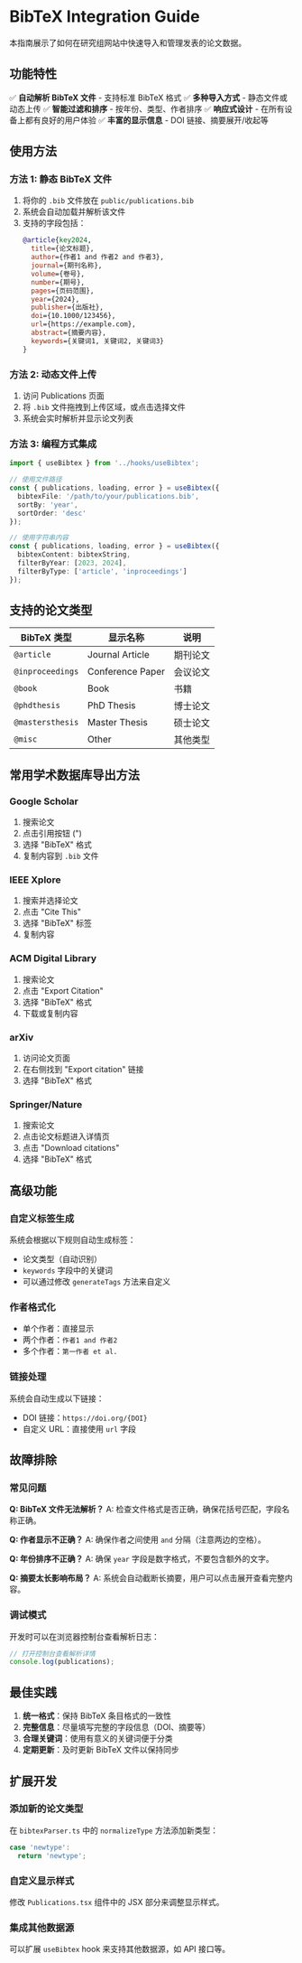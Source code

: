 # BibTeX Integration Guide

本指南展示了如何在研究组网站中快速导入和管理发表的论文数据。

## 功能特性

✅ **自动解析 BibTeX 文件** - 支持标准 BibTeX 格式
✅ **多种导入方式** - 静态文件或动态上传
✅ **智能过滤和排序** - 按年份、类型、作者排序
✅ **响应式设计** - 在所有设备上都有良好的用户体验
✅ **丰富的显示信息** - DOI 链接、摘要展开/收起等

## 使用方法

### 方法 1: 静态 BibTeX 文件

1. 将你的 `.bib` 文件放在 `public/publications.bib`
2. 系统会自动加载并解析该文件
3. 支持的字段包括：
   ```bibtex
   @article{key2024,
     title={论文标题},
     author={作者1 and 作者2 and 作者3},
     journal={期刊名称},
     volume={卷号},
     number={期号},
     pages={页码范围},
     year={2024},
     publisher={出版社},
     doi={10.1000/123456},
     url={https://example.com},
     abstract={摘要内容},
     keywords={关键词1, 关键词2, 关键词3}
   }
   ```

### 方法 2: 动态文件上传

1. 访问 Publications 页面
2. 将 `.bib` 文件拖拽到上传区域，或点击选择文件
3. 系统会实时解析并显示论文列表

### 方法 3: 编程方式集成

```typescript
import { useBibtex } from '../hooks/useBibtex';

// 使用文件路径
const { publications, loading, error } = useBibtex({
  bibtexFile: '/path/to/your/publications.bib',
  sortBy: 'year',
  sortOrder: 'desc'
});

// 使用字符串内容
const { publications, loading, error } = useBibtex({
  bibtexContent: bibtexString,
  filterByYear: [2023, 2024],
  filterByType: ['article', 'inproceedings']
});
```

## 支持的论文类型

| BibTeX 类型 | 显示名称 | 说明 |
|-------------|----------|------|
| `@article` | Journal Article | 期刊论文 |
| `@inproceedings` | Conference Paper | 会议论文 |
| `@book` | Book | 书籍 |
| `@phdthesis` | PhD Thesis | 博士论文 |
| `@mastersthesis` | Master Thesis | 硕士论文 |
| `@misc` | Other | 其他类型 |

## 常用学术数据库导出方法

### Google Scholar
1. 搜索论文
2. 点击引用按钮 (") 
3. 选择 "BibTeX" 格式
4. 复制内容到 `.bib` 文件

### IEEE Xplore
1. 搜索并选择论文
2. 点击 "Cite This" 
3. 选择 "BibTeX" 标签
4. 复制内容

### ACM Digital Library
1. 搜索论文
2. 点击 "Export Citation"
3. 选择 "BibTeX" 格式
4. 下载或复制内容

### arXiv
1. 访问论文页面
2. 在右侧找到 "Export citation" 链接
3. 选择 "BibTeX" 格式

### Springer/Nature
1. 搜索论文
2. 点击论文标题进入详情页
3. 点击 "Download citations"
4. 选择 "BibTeX" 格式

## 高级功能

### 自定义标签生成
系统会根据以下规则自动生成标签：
- 论文类型（自动识别）
- `keywords` 字段中的关键词
- 可以通过修改 `generateTags` 方法来自定义

### 作者格式化
- 单个作者：直接显示
- 两个作者：`作者1 and 作者2`
- 多个作者：`第一作者 et al.`

### 链接处理
系统会自动生成以下链接：
- DOI 链接：`https://doi.org/{DOI}`
- 自定义 URL：直接使用 `url` 字段

## 故障排除

### 常见问题

**Q: BibTeX 文件无法解析？**
A: 检查文件格式是否正确，确保花括号匹配，字段名称正确。

**Q: 作者显示不正确？**
A: 确保作者之间使用 ` and ` 分隔（注意两边的空格）。

**Q: 年份排序不正确？**
A: 确保 `year` 字段是数字格式，不要包含额外的文字。

**Q: 摘要太长影响布局？**
A: 系统会自动截断长摘要，用户可以点击展开查看完整内容。

### 调试模式

开发时可以在浏览器控制台查看解析日志：
```javascript
// 打开控制台查看解析详情
console.log(publications);
```

## 最佳实践

1. **统一格式**：保持 BibTeX 条目格式的一致性
2. **完整信息**：尽量填写完整的字段信息（DOI、摘要等）
3. **合理关键词**：使用有意义的关键词便于分类
4. **定期更新**：及时更新 BibTeX 文件以保持同步

## 扩展开发

### 添加新的论文类型
在 `bibtexParser.ts` 中的 `normalizeType` 方法添加新类型：

```typescript
case 'newtype':
  return 'newtype';
```

### 自定义显示样式
修改 `Publications.tsx` 组件中的 JSX 部分来调整显示样式。

### 集成其他数据源
可以扩展 `useBibtex` hook 来支持其他数据源，如 API 接口等。 